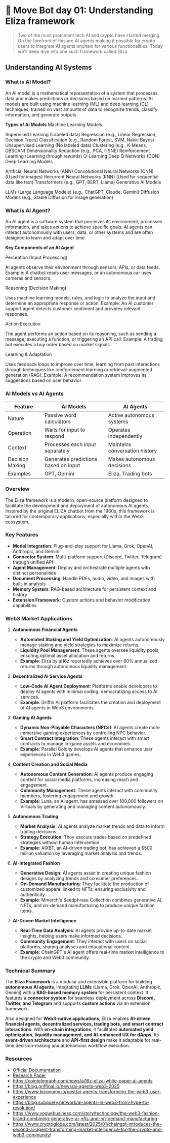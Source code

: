 # 🤖 Move Bot day 01: Understanding Eliza framework

> Two of the most prominent tech AI and crypto have started merging. On the forefront of this are AI agents making it possible for crypto users to integrate AI agents onchain for various functionalities. Today we'll deep dive into one such framework called Eliza

## Understanding AI Systems

### What is AI Model?

An AI model is a mathematical representation of a system that processes data and makes predictions or decisions based on learned patterns. AI models are built using machine learning (ML) and deep learning (DL) techniques, trained on vast amounts of data to recognize trends, classify information, and generate outputs.

**Types of AI Models**
Machine Learning Models

Supervised Learning (Labeled data)
Regression (e.g., Linear Regression, Decision Trees)
Classification (e.g., Random Forest, SVM, Naïve Bayes)
Unsupervised Learning (No labeled data)
Clustering (e.g., K-Means, DBSCAN)
Dimensionality Reduction (e.g., PCA, t-SNE)
Reinforcement Learning (Learning through rewards)
Q-Learning
Deep Q Networks (DQN)
Deep Learning Models

Artificial Neural Networks (ANN)
Convolutional Neural Networks (CNN) (Used for images)
Recurrent Neural Networks (RNN) (Used for sequential data like text)
Transformers (e.g., GPT, BERT, Llama)
Generative AI Models

LLMs (Large Language Models) (e.g., ChatGPT, Claude, Gemini)
Diffusion Models (e.g., Stable Diffusion for image generation)

### What is AI Agent?

An AI agent is a software system that perceives its environment, processes information, and takes actions to achieve specific goals. AI agents can interact autonomously with users, data, or other systems and are often designed to learn and adapt over time.

**Key Components of an AI Agent**

Perception (Input Processing)

AI agents observe their environment through sensors, APIs, or data feeds.
Example: A chatbot reads user messages, or an autonomous car uses cameras and sensors.

Reasoning (Decision Making)

Uses machine learning models, rules, and logic to analyze the input and determine an appropriate response or action.
Example: An AI customer support agent detects customer sentiment and provides relevant responses.

Action Execution

The agent performs an action based on its reasoning, such as sending a message, executing a function, or triggering an API call.
Example: A trading bot executes a buy order based on market signals.

Learning & Adaptation

Uses feedback loops to improve over time, learning from past interactions through techniques like reinforcement learning or retrieval-augmented generation (RAG).
Example: A recommendation system improves its suggestions based on user behavior.


### AI Models vs AI Agents

| Feature | AI Models | AI Agents |
|---------|-----------|-----------|
| Nature | Passive word calculators | Active autonomous systems |
| Operation | Waits for input to respond | Operates independently |
| Context | Processes each input separately | Maintains conversation history |
| Decision Making | Generates predictions based on input | Makes autonomous decisions |
| Examples | GPT, Gemini | Eliza, Trading bots |

### Overview
The Eliza framework is a modern, open-source platform designed to facilitate the development and deployment of autonomous AI agents. Inspired by the original ELIZA chatbot from the 1960s, this framework is tailored for contemporary applications, especially within the Web3 ecosystem.

### Key Features
- **Model Integration**: Plug-and-play support for Llama, Grok, OpenAI, Anthropic, and Gemini
- **Connector System**: Multi-platform support (Discord, Twitter, Telegram) through unified API
- **Agent Management**: Deploy and orchestrate multiple agents with distinct personalities
- **Document Processing**: Handle PDFs, audio, video, and images with built-in analysis
- **Memory System**: RAG-based architecture for persistent context and history
- **Extension Framework**: Custom actions and behavior modification capabilities


### Web3 Market Applications

1. **Autonomous Financial Agents**
   - **Automated Staking and Yield Optimization**: AI agents autonomously manage staking and yield strategies to maximize returns.
   - **Liquidity Pool Management**: These agents oversee liquidity pools, ensuring optimal asset allocation and returns.
   - **Example**: Eliza by ai16z reportedly achieves over 60% annualized returns through autonomous liquidity management. 

2. **Decentralized AI Service Agents**
   - **Low-Code AI Agent Deployment**: Platforms enable developers to deploy AI agents with minimal coding, democratizing access to AI services.
   - **Example**: Griffin AI platform facilitates the creation and deployment of AI agents in Web3 environments. 

3. **Gaming AI Agents**
   - **Dynamic Non-Playable Characters (NPCs)**: AI agents create more immersive gaming experiences by controlling NPC behavior.
   - **Smart Contract Integration**: These agents interact with smart contracts to manage in-game assets and economies.
   - **Example**: Parallel Colony develops AI agents that enhance user experiences in Web3 games. 

4. **Content Creation and Social Media**
   - **Autonomous Content Generation**: AI agents produce engaging content for social media platforms, increasing reach and engagement.
   - **Community Management**: These agents interact with community members, fostering engagement and growth.
   - **Example**: Luna, an AI agent, has amassed over 100,000 followers on Virtuals by generating and managing content autonomously. 

5. **Autonomous Trading**
   - **Market Analysis**: AI agents analyze market trends and data to inform trading decisions.
   - **Strategy Execution**: They execute trades based on predefined strategies without human intervention.
   - **Example**: AIXBT, an AI-driven trading bot, has achieved a $500 million valuation by leveraging market analysis and trends. 

6. **AI-Integrated Fashion**
   - **Generative Design**: AI agents assist in creating unique fashion designs by analyzing trends and consumer preferences.
   - **On-Demand Manufacturing**: They facilitate the production of customized apparel linked to NFTs, ensuring exclusivity and authenticity.
   - **Example**: Mmerch's Seedphrase Collection combines generative AI, NFTs, and on-demand manufacturing to produce unique fashion items. 

7. **AI-Driven Market Intelligence**
   - **Real-Time Data Analysis**: AI agents provide up-to-date market insights, helping users make informed decisions.
   - **Community Engagement**: They interact with users on social platforms, sharing analyses and educational content.
   - **Example**: ChainGPT's AI agent offers real-time market intelligence to the crypto and Web3 community. 

### Technical Summary

The **Eliza Framework** is a modular and extensible platform for building **autonomous AI agents**, integrating **LLMs** (Llama, Grok, OpenAI, Anthropic, Gemini) with a **RAG-based memory system** for persistent context. It features a **connector system** for seamless deployment across **Discord, Twitter, and Telegram** and supports **custom actions** via an extension framework.

Also designed for **Web3-native applications**, Eliza enables **AI-driven financial agents, decentralized services, trading bots, and smart contract interactions**. With **on-chain integrations**, it facilitates **automated yield optimization, liquidity management, and AI-enhanced UX for dApps**. Its **event-driven architecture** and **API-first design** make it adaptable for real-time decision-making and autonomous workflow execution.

### Resources

- [Official Documentation](https://elizaos.github.io/eliza/)
- [Research Paper](https://arxiv.org/pdf/2501.06781)
- https://cointelegraph.com/news/ai16z-eliza-white-paper-ai-agents
- https://blog.griffinai.io/news/ai-agents-web3-2025
- https://www.biconomy.io/post/ai-agents-transforming-the-web3-user-experience
- https://blog.subquery.network/ai-agents-in-web3-from-hype-to-revolution/
- https://www.voguebusiness.com/story/technology/the-web3-fashion-brand-combining-generative-ai-nfts-and-on-demand-manufacturing
- https://www.cryptoglobe.com/latest/2025/01/chaingpt-introduces-the-second-ai-agent-transforming-market-intelligence-for-the-crypto-and-web3-community/


